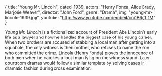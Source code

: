 {
  title: "Young Mr. Lincoln",
  dated:   1939,
  actors: "Henry Fonda, Alice Brady, Marjorie Weaver",
  director: "John Ford",
  genre: "Drama",
  img: "young-mr-lincoln-1939.jpg",
  youtube: "http://www.youtube.com/embed/cni1B6g1_1M"
}

_Young Mr. Lincoln_ is a fictionalized account of President Abe Lincoln’s early life as a lawyer and how he handles the biggest case of his young career. When two brothers are accused of stabbing a local man after getting into a squabble, the only witness is their mother, who refuses to name the son who committed the crime. Lincoln (Henry Fonda) proves the innocence of both men when he catches a local man lying on the witness stand. Later courtroom dramas would follow a similar template by solving cases in dramatic fashion during cross examination.